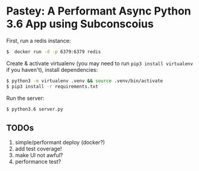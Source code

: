 # Pastey: A Performant Async Python 3.6 App using Subconscoius

First, run a redis instance:
```bash
$  docker run -d -p 6379:6379 redis
```

Create & activate virtualenv (you may need to run `pip3 install virtualenv` if you haven't), install dependencies:
```bash
$ python3 -m virtualenv .venv && source .venv/bin/activate
$ pip3 install -r requirements.txt
```

Run the server:
```bash
$ python3.6 server.py
```

## TODOs
1. simple/performant deploy (docker?)
2. add test coverage!
3. make UI not awful?
4. performance test?
